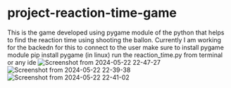 # project-reaction-time-game
This is the game developed using pygame module of the python that helps to find the reaction time using shooting the ballon. Currently I am working for the backedn for this to connect to the user
make sure to install pygame module
pip install pygame (in linux)
run the reaction_time.py from terminal or any ide
![Screenshot from 2024-05-22 22-47-27](https://github.com/an-ash-iith/project-reaction-time-game/assets/106005097/ed2dc334-659c-4a93-b102-8b4867bff881)
![Screenshot from 2024-05-22 22-39-38](https://github.com/an-ash-iith/project-reaction-time-game/assets/106005097/c44cc659-804c-4dd1-bdb1-16f9e4178edb)
![Screenshot from 2024-05-22 22-41-02](https://github.com/an-ash-iith/project-reaction-time-game/assets/106005097/4ca75b24-0d92-4d92-bc5f-7e0c8811b0cb)
